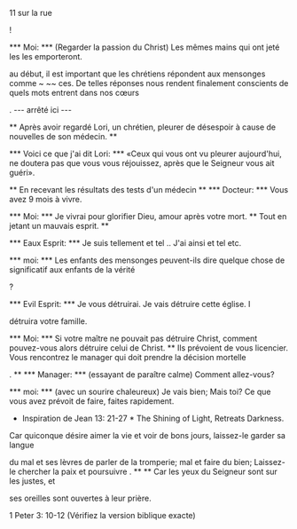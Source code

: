 11 sur la rue

!

*** Moi: *** (Regarder la passion du Christ) Les mêmes mains qui ont jeté les
les emporteront.

au début, il est important que les chrétiens répondent aux mensonges comme ~ ~~ ces.
De telles réponses nous rendent finalement conscients de quels mots entrent dans nos cœurs

.
--- arrêté ici ---

** Après avoir regardé Lori, un chrétien, pleurer de désespoir à cause de
nouvelles de son médecin. **

*** Voici ce que j'ai dit Lori: *** «Ceux qui vous ont vu pleurer aujourd'hui, ne doutera pas que vous vous réjouissez, après que le Seigneur vous ait guéri».

** En recevant les résultats des tests d'un médecin **
*** Docteur: *** Vous avez 9 mois à vivre.

*** Moi: *** Je vivrai pour glorifier Dieu, amour après votre mort.
** Tout en jetant un mauvais esprit. **

*** Eaux Esprit: *** Je suis tellement et tel .. J'ai ainsi et tel etc.

*** moi: *** Les enfants des mensonges peuvent-ils dire quelque chose de significatif aux enfants de la vérité

?

*** Evil Esprit: *** Je vous détruirai. Je vais détruire cette église. I

détruira votre famille.

*** Moi: *** Si votre maître ne pouvait pas détruire Christ, comment pouvez-vous alors détruire celui de Christ.
** Ils prévoient de vous licencier. Vous rencontrez le manager qui doit prendre la décision mortelle

. **
*** Manager: *** (essayant de paraître calme) Comment allez-vous?

*** moi: *** (avec un sourire chaleureux) Je vais bien; Mais toi? Ce que vous avez
prévoit de faire, faites rapidement.

* Inspiration de Jean 13: 21-27 *
The Shining of Light, Retreats Darkness.

Car quiconque désire aimer la vie et voir de bons jours, laissez-le garder sa langue

du mal et ses lèvres de parler de la tromperie; mal et faire du bien; Laissez-le chercher la paix et poursuivre
. ** <Up> </sup> ** Car les yeux du Seigneur sont sur les justes, et

ses oreilles sont ouvertes à leur prière.

1 Peter 3: 10-12 (Vérifiez la version biblique exacte)

